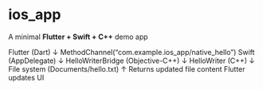 # ios_app

A minimal **Flutter + Swift + C++** demo app

Flutter (Dart)
↓ MethodChannel(“com.example.ios_app/native_hello”)
Swift (AppDelegate)
↓ HelloWriterBridge (Objective-C++)
↓ HelloWriter (C++)
↓ File system (Documents/hello.txt)
↑ Returns updated file content
Flutter updates UI